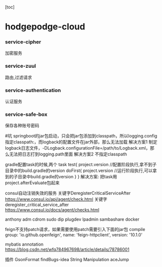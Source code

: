 [toc]

# hodgepodge-cloud

### service-cipher
加密服务

### service-zuul
路由,过滤请求

### service-authentication
认证服务

### service-safe-box
保存各种账号密码


#坑
springboot的jar包启动，只会把jar包添加到classpath，所以logging.config指定classpath:，而logback的配置文件在jar外部，那么无法加载
解决方案1 
制定logback日志文件，-DLogback.configurationFile=/path/to/Logback.xml，那么无法把日志打到logging.path里面
解决方案2 不指定classpath


gradle配置task的时候,两个
task test{
    project.version //配置阶段执行,拿不到子目录中的build.gradle的version
    doFirst{
    project.version //运行阶段执行,可以拿到的子目录中build.gradle的version
}
}
解决方案: 把task用project.afterEvaluate包起来

consul自动注销失效的服务
关键字DeregisterCriticalServiceAfter
https://www.consul.io/api/agent/check.html
关键字deregister_critical_service_after
https://www.consul.io/docs/agent/checks.html


anthony adm cdrom sudo dip plugdev lpadmin sambashare docker


feign不支持patch请求，如果需要使用patch需要引入下面的jar包
compile group: 'io.github.openfeign', name: 'feign-httpclient', version: '10.1.0'

mybatis annotation
https://blog.csdn.net/wfq784967698/article/details/78786001

插件 
GsonFormat
findBugs-idea
String Manipulation
aceJump
